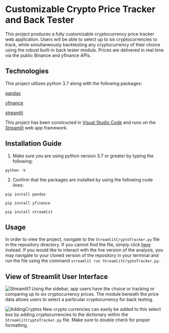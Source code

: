 # Customizable Crypto Price Tracker and Back Tester

This project produces a fully customizable cryptocurrency price tracker web application. Users will be able to select up to six cryptocurrencies to track, while simultaneously backtesting any cryptocurrency of their choice using the robust built-in back tester module. Prices are delivered in real time via the public Binance and yfinance APIs. 

## Technologies

This project utilizes python 3.7 along with the following packages:

[pandas](https://pandas.pydata.org/)

[yfinance](https://pypi.org/project/yfinance/)

[streamlit](https://streamlit.io/)

This project has been constructed in [Visual Studio Code](https://code.visualstudio.com/) and runs on the [Streamlit](https://streamlit.io/) web app framework.

## Installation Guide

1. Make sure you are using python version 3.7 or greater by typing the following:

`python -V`

2. Confirm that the packages are installed by using the following code lines:

`pip install pandas`

`pip install yfinance`

`pip install streamlit`

## Usage

In order to view the project, navigate to the `StreamlitCryptoTracker.py` file in the repository directory. If you cannot find the file, simply click [here](https://github.com/MaxAcheson/group_project_3/blob/main/StreamlitCryptoTracker.py) instead. If you would like to interact with the live version of the analysis, you may navigate to your cloned version of the repository in your terminal and run the file using the command `streamlit run StreamlitCryptoTracker.py`.

## View of Streamlit User Interface

![Streamlit1](https://github.com/MaxAcheson/group_project_3/blob/main/Images/AddingCryptos.png)
Using the sidebar, app users have the choice or tracking or comparing up to six cryptocurrency prices. The module beneath the price data allows users to select a particular cryptocurrency for back testing. 


![AddingCryptos](https://github.com/MaxAcheson/group_project_3/blob/main/Images/AddingCryptos1.png)
New crypto currencies can easily be added to this select box by adding cryptocurrencies to the dictionary within the `StreamlitCryptoTracker.py` file. Make sure to double check for proper formatting.


